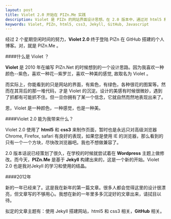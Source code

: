 ```yaml
---
layout: post
title: Violet 2.0 开始在 PIZn.Me 实践
description: Violet 是 PIZn 的网站界面设计思想。在 2.0 版本中，通过对 html5 和 css3 的实践，来实现需要图片完成的界面。
keywords: Violet, PIZn, html5, css3, Jekyll, GitHub, Javascript
---
```

经过 2 个星期空闲时间的努力，<strong>Violet 2.0</strong> 终于登陆 PIZn 在 GitHub 搭建的个人博客。对，就是 PIZn.Me 。

####什么是 Violet ？

<strong>Violet</strong> 是 2010 年在编写 PIZn.Net 的时候想到的一个设计思路。因为我喜欢一种颜色--紫色，喜欢一种花--紫罗兰，喜欢一种美的感觉, 故取名为 Violet 。

而实际上，你能看到的只是网站的界面，有紫色，有绿色，各种很花的图案等。然而在其背后的那一堆代码，才是 Violet 的沉淀。设计的美感有时候很微妙，遇到了抓都有可能抓不住。但一旦你拥有了某一个信念，它就自然而然地表现出来了。

恩，Violet 是一种颜色，一种感觉，也是一种美。

####Violet 2.0 能为我带来什么？

Violet 2.0 使用了 <strong>html5</strong> 和 <strong>css3</strong> 来制作页面，暂时也是永远只对高级浏览器 Chrome, Firefox, safari 有良好的表现，如果您是使用 IE 的浏览器，那么看到的只有一个一个方块，尽快改浏览器吧。我也不想做兼容了。

2.0 版本话说已经策划了很久，在学校的时候就尝试着在 <strong>Wordpress</strong> 主题上做修改。而今天，<strong>PIZn.Me</strong> 是基于 <strong>Jekyll</strong> 构建出来的，这是一个新的开始。Violet 2.0 也是我对Jekyll 的学习和使用的结晶。

####2012年

新的一年已经来了。这是我在新年的第一篇文章。很多人都会觉得这里的设计很漂亮，但文章写的不够用心。我想在新的一年里多多沉淀好的文章出来，请拭目以待。

拟定的文章主题有：使用 Jekyll 搭建网站，html5 和 css3 相关，<strong>GitHub</strong> 相关。
